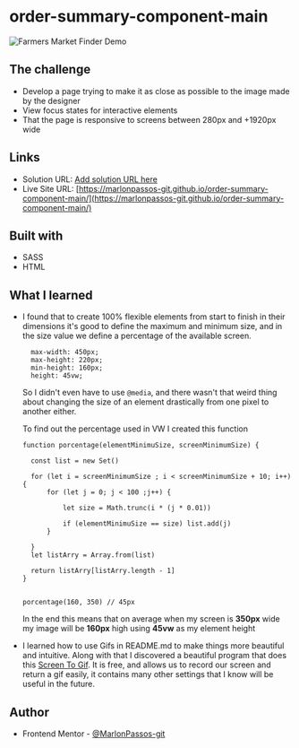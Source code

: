 # order-summary-component-main

![Farmers Market Finder Demo](Animação.gif)

## The challenge

- Develop a page trying to make it as close as possible to the image made by the designer
- View focus states for interactive elements
- That the page is responsive to screens between 280px and +1920px wide

## Links

- Solution URL: [Add solution URL here](https://your-solution-url.com)
- Live Site URL: [https://marlonpassos-git.github.io/order-summary-component-main/](https://marlonpassos-git.github.io/order-summary-component-main/)
  

## Built with

- SASS 
- HTML 

## What I learned

- I found that to create 100% flexible elements from start to finish in their dimensions it's good to define the maximum and minimum size, and in the size value we define a percentage of the available screen. 
  ```
    max-width: 450px;
    max-height: 220px;
    min-height: 160px;
    height: 45vw;
  ```
  So I didn't even have to use `@media`, and there wasn't that weird thing about changing the size of an element drastically from one pixel to another either.

  To find out the percentage used in VW I created this function

  ```
  function porcentage(elementMinimuSize, screenMinimumSize) {

    const list = new Set()

    for (let i = screenMinimumSize ; i < screenMinimumSize + 10; i++) {
        for (let j = 0; j < 100 ;j++) {

            let size = Math.trunc(i * (j * 0.01)) 

            if (elementMinimuSize == size) list.add(j) 
        }

    }
    let listArry = Array.from(list)    
    
    return listArry[listArry.length - 1]
  }


  porcentage(160, 350) // 45px
  ```
  In the end this means that on average when my screen is **350px** wide my image will be **160px** high using **45vw** as my element height
  
- I learned how to use Gifs in README.md to make things more beautiful and intuitive. Along with that I discovered a beautiful program that does this [Screen To Gif](https://www.screentogif.com/). It is free, and allows us to record our screen and return a gif easily, it contains many other settings that I know will be useful in the future. 



## **Author**

- Frontend Mentor - [@MarlonPassos-git](https://www.frontendmentor.io/profile/MarlonPassos-git)


